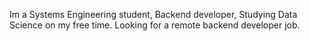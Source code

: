 Im a Systems Engineering student, Backend developer, Studying Data Science on my free time.
Looking for a remote backend developer job.

<!---
TomasSanchez/TomasSanchez is a ✨ special ✨ repository because its `README.md` (this file) appears on your GitHub profile.
You can click the Preview link to take a look at your changes.
--->

